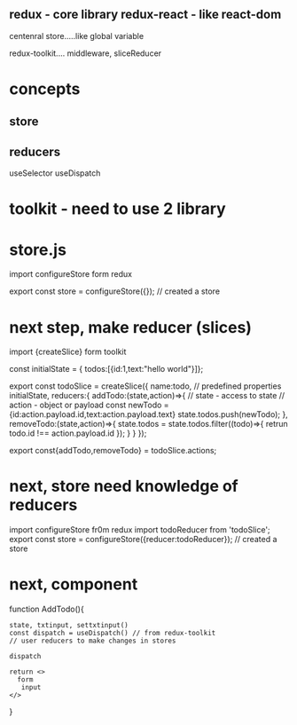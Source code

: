 
 redux - core library 
 redux-react - like react-dom
 ----------------------------

 centenral store.....like global variable 

 redux-toolkit.... middleware, sliceReducer

 # concepts 

 store
 --------
 reducers 
 -----------
 useSelector 
 useDispatch

 # toolkit - need to use 2 library 

 # store.js 

 import configureStore form redux 

 export const store = configureStore({}); // created a store 

 # next step, make reducer  (slices)

 import {createSlice} form toolkit 

 const initialState = { todos:[{id:1,text:"hello world"}]};

 export const todoSlice = createSlice({
    name:todo, // predefined properties
    initialState,
    reducers:{
        addTodo:(state,action)=>{
          // state - access to state 
          // action - object or payload
          const newTodo = {id:action.payload.id,text:action.payload.text}
          state.todos.push(newTodo);
        },
        removeTodo:(state,action)=>{
            state.todos = state.todos.filter((todo)=>{
                retrun todo.id !== action.payload.id
            });
        }
    }
 });

 export const{addTodo,removeTodo} = todoSlice.actions; 

 # next, store need knowledge of reducers

 import configureStore fr0m redux 
 import todoReducer from 'todoSlice';
 export const store = configureStore({reducer:todoReducer}); // created a store 

 # next, component 
  
function AddTodo(){

    state, txtinput, settxtinput() 
    const dispatch = useDispatch() // from redux-toolkit
    // user reducers to make changes in stores

    dispatch

    return <>
      form
       input 
    </>
}